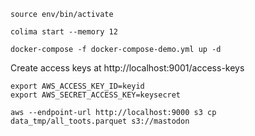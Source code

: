 
```console
source env/bin/activate

colima start --memory 12

docker-compose -f docker-compose-demo.yml up -d
```

Create access keys at http://localhost:9001/access-keys


```console
export AWS_ACCESS_KEY_ID=keyid
export AWS_SECRET_ACCESS_KEY=keysecret

aws --endpoint-url http://localhost:9000 s3 cp data_tmp/all_toots.parquet s3://mastodon
```



